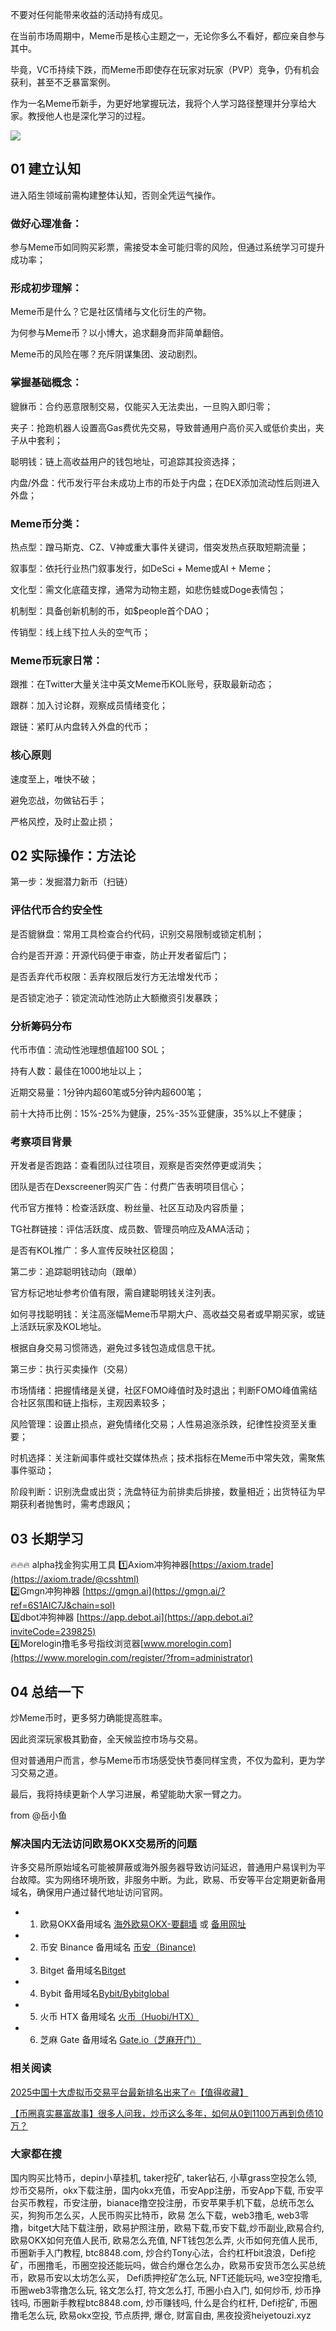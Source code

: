 不要对任何能带来收益的活动持有成见。

在当前市场周期中，Meme币是核心主题之一，无论你多么不看好，都应亲自参与其中。

毕竟，VC币持续下跌，而Meme币即使存在玩家对玩家（PVP）竞争，仍有机会获利，甚至不乏暴富案例。

作为一名Meme币新手，为更好地掌握玩法，我将个人学习路径整理并分享给大家。教授他人也是深化学习的过程。

[![](https://307e939.webp.li/20250520132619721.png)](https://btc8848.com/top-10-exchanges)

## 01 建立认知

进入陌生领域前需构建整体认知，否则全凭运气操作。

### 做好心理准备：

参与Meme币如同购买彩票，需接受本金可能归零的风险，但通过系统学习可提升成功率；

### 形成初步理解：

Meme币是什么？它是社区情绪与文化衍生的产物。

为何参与Meme币？以小博大，追求翻身而非简单翻倍。

Meme币的风险在哪？充斥阴谋集团、波动剧烈。

### 掌握基础概念：

貔貅币：合约恶意限制交易，仅能买入无法卖出，一旦购入即归零；

夹子：抢跑机器人设置高Gas费优先交易，导致普通用户高价买入或低价卖出，夹子从中套利；

聪明钱：链上高收益用户的钱包地址，可追踪其投资选择；

内盘/外盘：代币发行平台未成功上市的币处于内盘；在DEX添加流动性后则进入外盘；

### Meme币分类：

热点型：蹭马斯克、CZ、V神或重大事件关键词，借突发热点获取短期流量；

叙事型：依托行业热门叙事发行，如DeSci + Meme或AI + Meme；

文化型：需文化底蕴支撑，通常为动物主题，如悲伤蛙或Doge表情包；

机制型：具备创新机制的币，如$people首个DAO；

传销型：线上线下拉人头的空气币；

### Meme币玩家日常：

跟推：在Twitter大量关注中英文Meme币KOL账号，获取最新动态；

跟群：加入讨论群，观察成员情绪变化；

跟链：紧盯从内盘转入外盘的代币；

### 核心原则

速度至上，唯快不破；

避免恋战，勿做钻石手；

严格风控，及时止盈止损；

## 02 实际操作：方法论

第一步：发掘潜力新币（扫链）

### 评估代币合约安全性

是否貔貅盘：常用工具检查合约代码，识别交易限制或锁定机制；

合约是否开源：开源代码便于审查，防止开发者留后门；

是否丢弃代币权限：丢弃权限后发行方无法增发代币；

是否锁定池子：锁定流动性池防止大额撤资引发暴跌；

### 分析筹码分布

代币市值：流动性池理想值超100 SOL；

持有人数：最佳在1000地址以上；

近期交易量：1分钟内超60笔或5分钟内超600笔；

前十大持币比例：15%-25%为健康，25%-35%亚健康，35%以上不健康；

### 考察项目背景

开发者是否跑路：查看团队过往项目，观察是否突然停更或消失；

团队是否在Dexscreener购买广告：付费广告表明项目信心；

代币官方推特：检查活跃度、粉丝量、社区互动及内容质量；

TG社群链接：评估活跃度、成员数、管理员响应及AMA活动；

是否有KOL推广：多人宣传反映社区稳固；

第二步：追踪聪明钱动向（跟单）

官方标记地址参考价值有限，需自建聪明钱关注列表。

如何寻找聪明钱：关注高涨幅Meme币早期大户、高收益交易者或早期买家，或链上活跃玩家及KOL地址。

根据自身交易习惯筛选，避免过多钱包造成信息干扰。

第三步：执行买卖操作（交易）

市场情绪：把握情绪是关键，社区FOMO峰值时及时退出；判断FOMO峰值需结合社区氛围和链上指标，主观因素较多；

风险管理：设置止损点，避免情绪化交易；人性易追涨杀跌，纪律性投资至关重要；

时机选择：关注新闻事件或社交媒体热点；技术指标在Meme币中常失效，需聚焦事件驱动；

阶段判断：识别洗盘或出货；洗盘特征为前排卖后排接，数量相近；出货特征为早期获利者抛售时，需考虑跟风；

## 03 长期学习
🔥🔥🔥 alpha找金狗实用工具
1️⃣Axiom冲狗神器[https://axiom.trade](https://axiom.trade/@csshtml)  
2️⃣Gmgn冲狗神器 [https://gmgn.ai](https://gmgn.ai/?ref=6S1AIC7J&chain=sol)  
3️⃣dbot冲狗神器 [https://app.debot.ai](https://app.debot.ai?inviteCode=239825)  
4️⃣Morelogin撸毛多号指纹浏览器[www.morelogin.com](https://www.morelogin.com/register/?from=administrator)  

## 04 总结一下

炒Meme币时，更多努力确能提高胜率。

因此资深玩家极其勤奋，全天候监控市场与交易。

但对普通用户而言，参与Meme币市场感受快节奏同样宝贵，不仅为盈利，更为学习交易之道。

最后，我将持续更新个人学习进展，希望能助大家一臂之力。

from @岳小鱼

### 解决国内无法访问欧易OKX交易所的问题
许多交易所原始域名可能被屏蔽或海外服务器导致访问延迟，普通用户易误判为平台故障。实为网络环境所致，非服务中断。为此，欧易、币安等平台定期更新备用域名，确保用户通过替代地址访问官网。

- 1. 欧易OKX备用域名 [海外欧易OKX-要翻墙](https://www.okx.com/join/74873351) 或 [备用网址](https://www.chouyi.kim/zh-hans/join/74873351) 
- 2. 币安 Binance 备用域名 [币安（Binance)](https://accounts.binance.com/zh-CN/register?ref=36457687)
- 3. Bitget 备用域名[Bitget](https://www.bitget.com/zh-CN/referral/register?from=referral&clacCode=VRNEYUTR)
- 4. Bybit 备用域名[Bybit/Bybitglobal](https://www.bybitglobal.com/zh-MY/invite/?ref=VMKORMM)
- 5. 火币 HTX 备用域名 [火币（Huobi/HTX）](https://www.htx.com/invite/zh-cn/1f?invite_code=whf45223)
- 6. 芝麻 Gate 备用域名 [Gate.io（芝麻开门）](https://www.gate.io/zh/signup?ref_type=103&ref=A1ERAQ)

### 相关阅读
[2025中国十大虚拟币交易平台最新排名出来了🔥【值得收藏】](https://btc8848.com/top-10-exchanges/)

[【币圈真实暴富故事】很多人问我，炒币这么多年，如何从0到1100万再到负债10万？](https://heiyetouzi.xyz/biquanstory001/)


###  大家都在搜
国内购买比特币，depin小草挂机, taker挖矿, taker钻石, 小草grass空投怎么领, 炒币交易所，okx下载注册，国内okx充值，币安App注册，币安App下载, 币安平台买币教程，币安注册，bianace撸空投注册，币安苹果手机下载，总统币怎么买，狗狗币怎么买，人民币购买比特币，欧易 怎么下载，web3撸毛, web3零撸，bitget大陆下载注册，欧易护照注册，欧易下载,币安下载,炒币副业,欧易合约, 欧易OKX如何充值人民币, 欧易怎么充值, NFT钱包怎么弄, 火币如何充值人民币, 币圈新手入门教程, btc8848.com, 炒合约Tony心法，合约杠杆bit浪浪，Defi挖矿，币圈撸毛，币圈空投还能玩吗，做合约爆仓怎么办，欧易币安货币怎么买总统币，欧易币安以太坊怎么买， Defi质押挖矿怎么玩, NFT还能玩吗, we3空投撸毛, 币圈web3零撸怎么玩, 铭文怎么打, 符文怎么打, 币圈小白入门, 如何炒币, 炒币挣钱吗, 币圈新手教程btc8848.com, 炒币赚钱吗, 什么是合约杠杆, Defi挖矿, 币圈撸毛怎么玩, 欧易okx空投, 节点质押, 爆仓, 财富自由, 黑夜投资heiyetouzi.xyz
